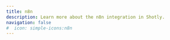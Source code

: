 ```yaml
---
title: n8n
description: Learn more about the n8n integration in Shotly.
navigation: false
#  icon: simple-icons:n8n
---
```

